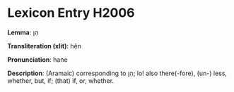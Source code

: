 # Lexicon Entry H2006

**Lemma**: הֵן

**Transliteration (xlit)**: hên

**Pronunciation**: hane

**Description**:
(Aramaic) corresponding to הֵן; lo! also there(-fore), (un-) less, whether, but, if; (that) if, or, whether.
